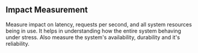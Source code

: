 ## Impact Measurement

Measure impact on latency, requests per second, and all system resources being in use. It helps in understanding how the entire system behaving under stress. Also measure the system's availability, durability and it's reliability.

